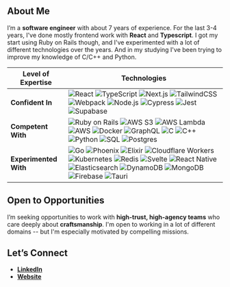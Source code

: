 ## About Me

I’m a **software engineer** with about 7 years of experience. For the last 3-4 years, I've done mostly frontend work with **React** and **Typescript**. I got my start using Ruby on Rails though, and I've experimented with a lot of different technologies over the years. And in my studying I've been trying to improve my knowledge of C/C++ and Python.


<table>
  <thead>
    <tr>
      <th>Level of Expertise</th>
      <th>Technologies</th>
    </tr>
  </thead>
  <tbody>
    <tr>
      <td><strong>Confident In</strong></td>
      <td>
        <img src="https://img.shields.io/badge/-React-61DAFB?style=flat&logo=react&logoColor=black" alt="React" />
        <img src="https://img.shields.io/badge/-TypeScript-3178C6?style=flat&logo=typescript&logoColor=white" alt="TypeScript" />
        <img src="https://img.shields.io/badge/-Next.js-000000?style=flat&logo=next.js&logoColor=white" alt="Next.js" />
        <img src="https://img.shields.io/badge/-Tailwind_CSS-06B6D4?style=flat&logo=tailwindcss&logoColor=white" alt="TailwindCSS" />
        <img src="https://img.shields.io/badge/-Webpack-8DD6F9?style=flat&logo=webpack&logoColor=black" alt="Webpack" />
        <img src="https://img.shields.io/badge/-Node.js-339933?style=flat&logo=node.js&logoColor=white" alt="Node.js" />
        <img src="https://img.shields.io/badge/-Cypress-17202C?style=flat&logo=cypress&logoColor=white" alt="Cypress" />
        <img src="https://img.shields.io/badge/-Jest-C21325?style=flat&logo=jest&logoColor=white" alt="Jest" />
        <img src="https://img.shields.io/badge/-Supabase-3ECF8E?style=flat&logo=supabase&logoColor=white" alt="Supabase" />
      </td>
    </tr>
    <tr>
      <td><strong>Competent With</strong></td>
      <td>
        <img src="https://img.shields.io/badge/-Ruby_on_Rails-CC0000?style=flat&logo=ruby-on-rails&logoColor=white" alt="Ruby on Rails" />
        <img src="https://img.shields.io/badge/-AWS_S3-569A31?style=flat&logo=amazon-s3&logoColor=white" alt="AWS S3" />
        <img src="https://img.shields.io/badge/-AWS_Lambda-FF9900?style=flat&logo=aws-lambda&logoColor=white" alt="AWS Lambda" />
        <img src="https://img.shields.io/badge/-AWS-232F3E?style=flat&logo=amazon-aws&logoColor=white" alt="AWS" />
        <img src="https://img.shields.io/badge/-Docker-2496ED?style=flat&logo=docker&logoColor=white" alt="Docker" />
        <img src="https://img.shields.io/badge/-GraphQL-E10098?style=flat&logo=graphql&logoColor=white" alt="GraphQL" />
        <img src="https://img.shields.io/badge/-C-A8B9CC?style=flat&logo=c&logoColor=black" alt="C" />
        <img src="https://img.shields.io/badge/-C++-00599C?style=flat&logo=c%2B%2B&logoColor=white" alt="C++" />
        <img src="https://img.shields.io/badge/-Python-3776AB?style=flat&logo=python&logoColor=white" alt="Python" />
        <img src="https://img.shields.io/badge/-SQL-4479A1?style=flat&logo=database&logoColor=white" alt="SQL" />
        <img src="https://img.shields.io/badge/-Postgres-4169E1?style=flat&logo=postgresql&logoColor=white" alt="Postgres" />
      </td>
    </tr>
    <tr>
      <td><strong>Experimented With</strong></td>
      <td>
        <img src="https://img.shields.io/badge/-Go-00ADD8?style=flat&logo=go&logoColor=white" alt="Go" />
        <img src="https://img.shields.io/badge/-Phoenix-FF6600?style=flat&logo=elixir&logoColor=white" alt="Phoenix" />
        <img src="https://img.shields.io/badge/-Elixir-4B275F?style=flat&logo=elixir&logoColor=white" alt="Elixir" />
        <img src="https://img.shields.io/badge/-Cloudflare_Workers-F38020?style=flat&logo=cloudflare&logoColor=white" alt="Cloudflare Workers" />
        <img src="https://img.shields.io/badge/-Kubernetes-326CE5?style=flat&logo=kubernetes&logoColor=white" alt="Kubernetes" />
        <img src="https://img.shields.io/badge/-Redis-DC382D?style=flat&logo=redis&logoColor=white" alt="Redis" />
        <img src="https://img.shields.io/badge/-Svelte-FF3E00?style=flat&logo=svelte&logoColor=white" alt="Svelte" />
        <img src="https://img.shields.io/badge/-React_Native-61DAFB?style=flat&logo=react&logoColor=black" alt="React Native" />
        <img src="https://img.shields.io/badge/-Elasticsearch-005571?style=flat&logo=elasticsearch&logoColor=white" alt="Elasticsearch" />
        <img src="https://img.shields.io/badge/-DynamoDB-4053D6?style=flat&logo=amazon-dynamodb&logoColor=white" alt="DynamoDB" />
        <img src="https://img.shields.io/badge/-MongoDB-47A248?style=flat&logo=mongodb&logoColor=white" alt="MongoDB" />
        <img src="https://img.shields.io/badge/-Firebase-FFCA28?style=flat&logo=firebase&logoColor=black" alt="Firebase" />
        <img src="https://img.shields.io/badge/-Tauri-FFC131?style=flat&logo=tauri&logoColor=black" alt="Tauri" />
      </td>
    </tr>
  </tbody>
</table>


## Open to Opportunities
I’m seeking opportunities to work with **high-trust, high-agency teams** who care deeply about **craftsmanship**. I'm open to working in a lot of different domains -- but I'm especially motivated by compelling missions.



## Let’s Connect
- **[LinkedIn](https://www.linkedin.com/in/paul-newsam/)**
- **[Website](https://www.paultnewsam.com/)**  
